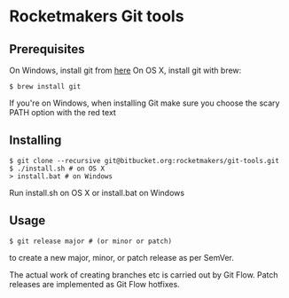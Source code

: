 # Rocketmakers Git tools #

## Prerequisites ##

On Windows, install git from [here](https://msysgit.github.io/)
On OS X, install git with brew:

```
$ brew install git
```

If you're on Windows, when installing Git make sure you choose the scary
PATH option with the red text

## Installing ##

```
$ git clone --recursive git@bitbucket.org:rocketmakers/git-tools.git
$ ./install.sh # on OS X
> install.bat # on Windows
```

Run install.sh on OS X or install.bat on Windows

## Usage ##

```
$ git release major # (or minor or patch)
```

to create a new major, minor, or patch release as per SemVer.

The actual work of creating branches etc is carried out by Git Flow. Patch
releases are implemented as Git Flow hotfixes.